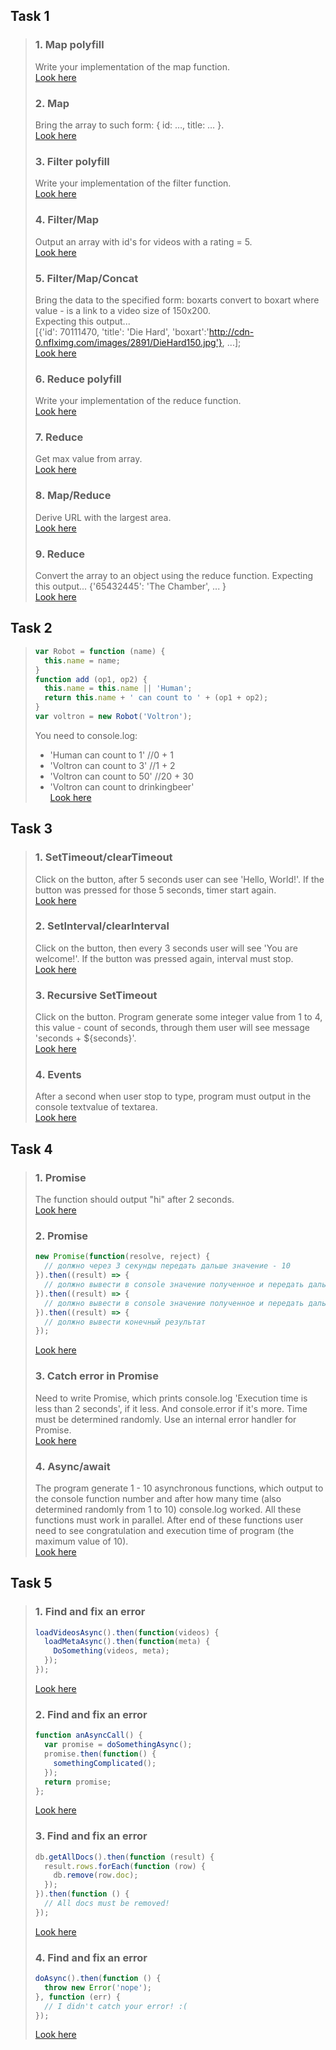 ## Task 1
> ### 1. Map polyfill
> Write your implementation of the map function.<br/>
>[Look here](https://jsbin.com/jucizop/edit?js,console)
> 
> ### 2. Map
> Bring the array to such form: { id: …, title: … }.<br/>
>[Look here](https://jsbin.com/winivof/edit?js,console)
> 
> ### 3. Filter polyfill
> Write your implementation of the filter function.<br/>
>[Look here](https://jsbin.com/sozipu/edit?js,console)
> 
> ### 4. Filter/Map
> Output an array with id's for videos with a rating = 5.<br/>
>[Look here](https://jsbin.com/vohuguz/edit?js,console)
> 
> ### 5. Filter/Map/Concat
> Bring the data to the specified form: boxarts convert to boxart where value - is a link to a video size of 150x200.<br/>
> Expecting this output... <br/>
> [{'id': 70111470, 'title': 'Die Hard', 'boxart':'http://cdn-0.nflximg.com/images/2891/DieHard150.jpg'}, ...];<br/>
>[Look here](https://jsbin.com/kotixec/edit?js,console)
> 
> ### 6. Reduce polyfill
> Write your implementation of the reduce function.<br/>
>[Look here](https://jsbin.com/tosibiy/edit?js,console)
> 
> ### 7. Reduce
> Get max value from array.<br/>
>[Look here](https://jsbin.com/hukexibuye/edit?js,console)
> 
> ### 8. Map/Reduce
> Derive URL with the largest area.<br/>
>[Look here](https://jsbin.com/mivepil/edit?js,console)
> 
> ### 9. Reduce
> Convert the array to an object using the reduce function.
> Expecting this output...
>  {'65432445': 'The Chamber', ... }<br/>
>[Look here](https://jsbin.com/zujuwusalo/edit?js,console)

## Task 2 
> ```js
> var Robot = function (name) {
>   this.name = name;
> }
> function add (op1, op2) {
>   this.name = this.name || 'Human';
>   return this.name + ' can count to ' + (op1 + op2);
> }
> var voltron = new Robot('Voltron');
> ```
> You need to console.log:
> * 'Human can count to 1' //0 + 1
> * 'Voltron can count to 3' //1 + 2
> * 'Voltron can count to 50' //20 + 30
> * 'Voltron can count to drinkingbeer'<br/>
>[Look here](https://jsbin.com/wofinuh/edit?js,console)

## Task 3
> ### 1. SetTimeout/clearTimeout
> Click on the button, after 5 seconds user can see 'Hello, World!'. If the button was pressed for those 5 seconds, timer start again.<br/>
>[Look here](https://jsbin.com/bufojoy/edit?html,js,console,output)
> 
> ### 2. SetInterval/clearInterval
> Click on the button, then every 3 seconds user will see 'You are welcome!'. If the button was pressed again, interval must stop.<br/>
>[Look here](https://jsbin.com/qedegos/edit?html,js,console,output)
> 
> ### 3. Recursive SetTimeout
> Click on the button. Program generate some integer value from 1 to 4, this value - count of seconds, through them user will see message 'seconds + ${seconds}'.<br/>
>[Look here](https://jsbin.com/licexa/edit?html,js,console,output)
> 
> ### 4. Events
> After a second when user stop to type, program must output in the console textvalue of textarea.<br/>
>[Look here](https://jsbin.com/lexobo/edit?html,js,console,output)

## Task 4
> ### 1. Promise
> The function should output "hi" after 2 seconds.<br/>
>[Look here](https://jsbin.com/yagemox/edit?js,console)
> 
> ### 2. Promise
> ```js
> new Promise(function(resolve, reject) {
>   // должно через 3 секунды передать дальше значение - 10
> }).then((result) => {
>   // должно вывести в console значение полученное и передать дальше увеличенное на 2
> }).then((result) => {
>   // должно вывести в console значение полученное и передать дальше увеличенное на 2 через 2 секунды
> }).then((result) => {
>   // должно вывести конечный результат
> });
> ```
>[Look here](https://jsbin.com/magemu/edit?js,console)
> 
> ### 3. Catch error in Promise
> Need to write Promise, which prints console.log 'Execution time is less than 2 seconds', if it less.
> And console.error if it's more. Time must be determined randomly. Use an internal error handler for Promise.<br/>
>[Look here](https://jsbin.com/liritoj/edit?js,console)
> 
> ### 4. Async/await
> The program generate 1 - 10 asynchronous functions, which output to the console function number and after how many
> time (also determined randomly from 1 to 10) console.log worked. All these functions must work in parallel. After
> end of these functions user need to see congratulation and execution time of program (the maximum value of 10).<br/>
>[Look here](https://jsbin.com/yaqamap/edit?js,console)

## Task 5
> ### 1. Find and fix an error
> ```js
> loadVideosAsync().then(function(videos) {
>   loadMetaAsync().then(function(meta) {
>     DoSomething(videos, meta);
>   });
> });
> ```
>[Look here](https://jsbin.com/voquqit/edit?js,console)
> 
> ### 2. Find and fix an error
> ```js
> function anAsyncCall() {
>   var promise = doSomethingAsync();
>   promise.then(function() {
>     somethingComplicated();
>   });
>   return promise;
> };
> ```
>[Look here](https://jsbin.com/jurajij/edit?js,console)
> 
> ### 3. Find and fix an error
> ```js
> db.getAllDocs().then(function (result) {
>   result.rows.forEach(function (row) {
>     db.remove(row.doc);
>   });
> }).then(function () {
>   // All docs must be removed!
> });
> ```
>[Look here](https://jsbin.com/zetaxeh/edit?js,console)
> 
> ### 4. Find and fix an error
> ```js
> doAsync().then(function () {
>   throw new Error('nope');
> }, function (err) {
>   // I didn't catch your error! :(
> });
> ```
>[Look here](https://jsbin.com/zijafef/edit?js,console)
